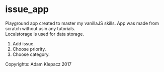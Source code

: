 # issue_app

Playground app created to master my vanillaJS skills. App was made from scratch without usin any tutorials.</br>
Localstorage is used for data storage. </br>

1. Add issue. </br>
2. Choose priority. </br>
3. Choose category. </br>

Copyrights: Adam Klepacz 2017
